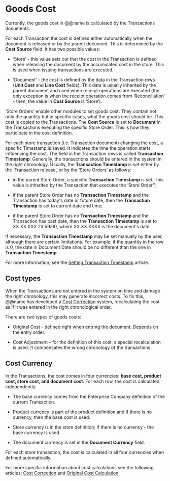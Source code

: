 # Goods Cost

Currently, the goods cost in @@name is calculated by the Transactions documents. 

For each Transaction the cost is defined either automatically when the document is released or by the parent document. This is determined by the <b>Cost Source</b> field. It has two possible values:

- ‘Store’ - this value sets out that the cost in the Transaction is defined when releasing the document by the accumulated cost in the store. This is used when issuing transactions are executed.

- ‘Document’ - the cost is defined by the data in the Transaction rows (<b>Unit Cost</b> and <b>Line Cost</b> fields). This data is usually inherited by the parent document and used when receipt operations are executed (the only exception is when the receipt operation comes from ‘Reconciliation’ - then, the value in <b>Cost Source</b> is ‘Store’).

‘Store Orders’ enable other modules to set goods cost. They contain not only the quantity but in specific cases, what the goods cost should be. This cost is copied to the Transactions. The <b>Cost Source</b> is set to <b>Document</b> in the Transactions executing the specific Store Order. This is how they participate in the cost definition.

For each store transaction (i.e. Transaction document) changing the cost, a specific Timestamp is saved. It indicates the time the operation starts influencing the cost. The field in the Transaction rows is called <b>Transaction Timestamp</b>. Generally, the transactions should be entered in the system in the right chronology. Usually, the <b>Transaction Timestamp</b> is set either by the ‘Transaction release’, or by the ‘Store Orders’ as follows:

- in the parent Store Order, a specific <b>Transaction Timestamp</b> is set. This value is inherited by the Transaction that executes the ‘Store Order’';

- if the parent Store Order has no <b>Transaction Timestamp</b> and the Transaction has today's date or future date, then the <b>Transaction Timestamp</b> is set to current date and time;

- if the parent Store Order has no <b>Transaction Timestamp </b> and the Transaction has past date, then the <b>Transaction Timestamp</b> is set to XX.XX.XXX 23:59:00, where XX.XX.XXXX is the document's date.

If necessary, the <b>Transaction Timestamp</b> may be set manually by the user, although there are certain limitations. For example, if the quantity in the row is 0, the date in  Document Date should be no different than the one in <b>Transaction Timestamp</b>. 

For more information, see the [Setting Transaction Timestamp](https://github.com/ErpNetDocs/tech/blob/master/modules/logistics/logistics-common-module-concepts/setting-transaction-timestamp/index.md) article.

## Cost types

When the Transactions are not entered in the system on time and damage the right chronology, this may generate incorrect costs. To fix this, @@name has developed a [Cost Correction](https://github.com/ErpNetDocs/tech/blob/master/modules/logistics/logistics-common-module-concepts/goods-cost/cost-correction/index.md) system, recalculating the cost as if it was entered in the right chronological order. 

There are two types of goods costs:

- Original Cost - defined right when entring the document. Depends on the entry order.

- Cost Adjustment – for the definition of this cost, a special recalculation is used. It compensates the wrong chronology of the transactions.

## Cost Currency

In the Transactions, the cost comes in four currencies: <b>base cost, product cost, store cost, and document cost</b>. For each row, the cost is calculated independently. 

- The base currency comes from the Enterprise Company definition of the current Transaction. 

- Product currency is part of the product definition and if there is no currency, then the base cost is used. 

- Store currency is in the store definition; if there is no currency - the base currency is used.

- The document currency is set in the <b>Document Currency</b> field. 

For each store transaction, the cost is calculated in all four currencies when defined automatically.

For more specific information about cost calculations see the following articles: [Cost Correction](https://github.com/ErpNetDocs/tech/blob/master/modules/logistics/logistics-common-module-concepts/goods-cost/cost-correction/index.md) and [Original Cost Calculation](https://github.com/ErpNetDocs/tech/blob/master/modules/logistics/logistics-common-module-concepts/goods-cost/original-cost-calculation/index.md)

